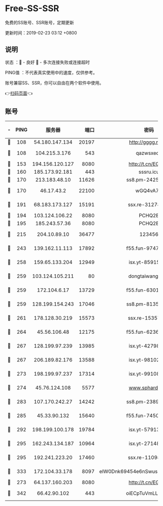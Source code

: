 # Free-SS-SSR

免费的SS账号、SSR账号，定期更新

更新时间：2019-02-23 03:12 +0800

## 说明

状态     ：🙂 - 良好 🙁 - 多次连接失败或连接超时

PING值   ：不代表真实使用中的速度，仅供参考。

账号兼容SS、SSR，你可以自由在两个软件中使用。

👉[扫码页面](https://liesauer.github.io/free-ss-ssr.github.io/)👈

## 账号

|-|PING|服务器|端口|密码|加密方式|区域|
|:----:|:----:|:-----:|-----:|:----:|:----:|:----:|
|🙂|108|54.180.147.134|20197|http://gggg.rocks|chacha20|KR|
|🙂|108|104.215.3.176|543|qazwsxedc|aes-256-gcm|JP|
|🙂|153|194.156.120.127|8080|http://t.cn/EGJIyrl|rc4-md5|RU|
|🙂|160|185.173.92.181|443|sssru.icu|rc4-md5|RU|
|🙂|170|213.183.48.10|11626|ss8.pm-24251801|rc4-md5|RU|
|🙂|170|46.17.43.2|22100|wGQ4vA7D|aes-256-gcm|RU|
|🙂|191|68.183.173.127|15191|ssx.re-31278035|aes-256-cfb|US|
|🙂|194|103.124.106.22|8080|PCHQ2E|rc4-md5|US|
|🙂|195|185.243.57.36|8080|PCHQ2E|rc4-md5|US|
|🙂|215|204.10.89.10|36477|123456|aes-256-cfb|US|
|🙂|243|139.162.11.113|17892|f55.fun-97471497|aes-256-cfb|SG|
|🙂|258|159.65.133.204|12949|isx.yt-85915065|aes-256-cfb|SG|
|🙂|259|103.124.105.211|80|dongtaiwang.com|aes-256-cfb|US|
|🙂|259|172.104.6.17|13729|f55.fun-63016216|aes-256-cfb|US|
|🙂|259|128.199.154.243|17046|ss8.pm-81354782|aes-256-cfb|SG|
|🙂|261|178.128.30.219|15573|ssx.re-15357088|aes-256-cfb|SG|
|🙂|264|45.56.106.48|12175|f55.fun-62365029|aes-256-cfb|US|
|🙂|267|128.199.97.239|13985|isx.yt-42798024|aes-256-cfb|SG|
|🙂|267|206.189.82.176|13588|isx.yt-98102913|aes-256-cfb|SG|
|🙂|273|198.199.97.237|17314|isx.yt-99108938|aes-256-cfb|US|
|🙂|274|45.76.124.108|5577|www.sphard.com|aes-256-cfb|AU|
|🙂|283|107.170.242.27|14242|ss8.pm-23899495|aes-256-cfb|US|
|🙂|285|45.33.90.132|15640|f55.fun-74501505|aes-256-cfb|US|
|🙂|292|198.199.100.178|19784|isx.yt-57913223|aes-256-cfb|US|
|🙂|295|162.243.134.187|10964|isx.yt-27148037|aes-256-cfb|US|
|🙂|295|192.241.223.20|17460|ssx.re-11098249|aes-256-cfb|US|
|🙂|333|172.104.33.178|8097|eIW0Dnk69454e6nSwuspv9DmS201tQ0D|aes-256-cfb|SG|
|🙂|273|64.137.160.203|8080|http://t.cn/EGJIyrl|rc4-md5|CA|
|🙁|342|66.42.90.102|443|oiECpTuVmLLxk4Ts|aes-256-cfb|US|
